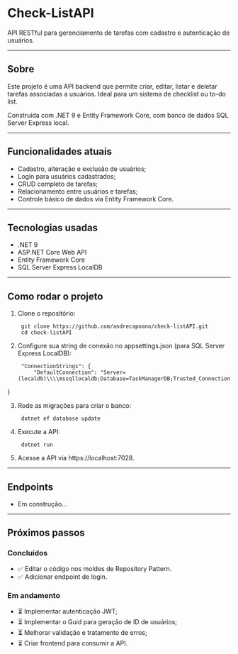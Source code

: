 # Check-ListAPI

API RESTful para gerenciamento de tarefas com cadastro e autenticação de usuários.

---

## Sobre

Este projeto é uma API backend que permite criar, editar, listar e deletar tarefas associadas a usuários. Ideal para um sistema de checklist ou to-do list. 

Construída com .NET 9 e Entity Framework Core, com banco de dados SQL Server Express local.

---

## Funcionalidades atuais

- Cadastro, alteração e exclusão de usuários;
- Login para usuários cadastrados;
- CRUD completo de tarefas;
- Relacionamento entre usuários e tarefas;
- Controle básico de dados via Entity Framework Core.

---

## Tecnologias usadas

- .NET 9
- ASP.NET Core Web API
- Entity Framework Core
- SQL Server Express LocalDB

---

## Como rodar o projeto

1. Clone o repositório:

        git clone https://github.com/andrecapoano/check-listAPI.git
        cd check-listAPI

2. Configure sua string de conexão no appsettings.json (para SQL Server Express LocalDB):

        "ConnectionStrings": {          
            "DefaultConnection": "Server=(localdb)\\\\mssqllocaldb;Database=TaskManagerDB;Trusted_Connection=True;"
}

3. Rode as migrações para criar o banco:

        dotnet ef database update

4. Execute a API:

        dotnet run

5. Acesse a API via https://localhost:7028.

---

## Endpoints

- Em construção...

---

## Próximos passos

### Concluídos
- ✅ Editar o código nos moldes de Repository Pattern.
- ✅ Adicionar endpoint de login.

### Em andamento
- ⏳ Implementar autenticação JWT;
- ⏳ Implementar o Guid para geração de ID de usuários;
- ⏳ Melhorar validação e tratamento de erros;
- ⏳ Criar frontend para consumir a API.